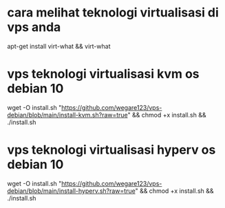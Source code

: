 # cara melihat teknologi virtualisasi di vps anda
apt-get install virt-what && virt-what

# vps teknologi virtualisasi kvm os debian 10
wget -O install.sh "https://github.com/wegare123/vps-debian/blob/main/install-kvm.sh?raw=true" && chmod +x install.sh && ./install.sh

# vps teknologi virtualisasi hyperv os debian 10
wget -O install.sh "https://github.com/wegare123/vps-debian/blob/main/install-hyperv.sh?raw=true" && chmod +x install.sh && ./install.sh

